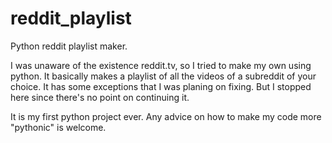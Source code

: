 reddit_playlist
===============

Python reddit playlist maker.

I was unaware of the existence reddit.tv, so I tried to make my own using python. 
It basically makes a playlist of all the videos of a subreddit of your choice.
It has some exceptions that I was planing on fixing.
But I stopped here since there's no point on continuing it.


It is my first python project ever.
Any advice on how to make my code more "pythonic" is welcome.
